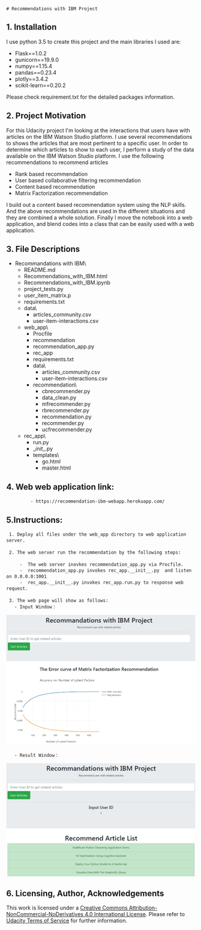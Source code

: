     # Recommendations with IBM Project

## 1. Installation
I use python 3.5 to create this project and the main libraries I used are:
- Flask==1.0.2
- gunicorn==19.9.0
- numpy==1.15.4
- pandas==0.23.4
- plotly==3.4.2
- scikit-learn==0.20.2

Please check requirement.txt for the detailed packages information.

## 2. Project Motivation

For this Udacity project I'm looking at the interactions that users have with articles on the IBM Watson Studio platform. I use several recommendations to shows the articles that are most pertinent to a specific user.
In order to determine which articles to show to each user, I perform a study of the data available on the IBM Watson Studio platform. I use the following recommendations to recommend articles
- Rank based recommendation
- User based collaborative filtering recommendation
- Content based recommendation
- Matrix Factorization recommendation

I build out a content based recommendation system using the NLP skills.  And the above recommendations are used in the different situations and they are combined a whole solution. Finally I move the notebook into a web application, and blend codes into a class that can be easily used with a web application.

## 3. File Descriptions

- Recommandations with IBM\
   - README.md
   - Recommendations_with_IBM.html
   - Recommendations_with_IBM.ipynb
   - project_tests.py
   - user_item_matrix.p
   - requirements.txt
   - data\
     - articles_community.csv
     - user-item-interactions.csv
   - web_app\
     -  Procfile
     -  recommendation
     -  recommendation_app.py
     -  rec_app
     -  requirements.txt
     - data\
       -  articles_community.csv
       -  user-item-interactions.csv
     - recommendation\
       -  cbrecommender.py
       -  data_clean.py
       -  mfrecommender.py
       -  rbrecommender.py
       -  recommendation.py
       -  recommender.py
       -  ucfrecommender.py
    - rec_app\
       -  run.py
       -  \__init__.py
       -  templates\
          -  go.html
          -  master.html
## 4. Web  web application link:
             - https://recommendation-ibm-webapp.herokuapp.com/

## 5.Instructions:

     1. Deploy all files under the web_app directory to web application server.

     2. The web server run the recommendation by the following steps:

         -  The web server inovkes recommendation_app.py via Procfile.
         -  recommendation_app.py invokes rec_app.__init__.py  and listen on 0.0.0.0:3001
         -  rec_app.__init__.py invokes rec_app.run.py to response web request.

     3. The web page will show as follows:
       - Input Window：
 ![GUI1](https://github.com/bin-wang-sh/Recommendation_with_IBM_Webapp/blob/master/IBM_1.jpg 'Input window')

       - Result Window：
![GUI2](https://github.com/bin-wang-sh/Recommendation_with_IBM_Webapp/blob/master/IBM_2.jpg 'Result window')

## 6. Licensing, Author, Acknowledgements
This work is licensed under a [Creative Commons  Attribution-NonCommercial-NoDerivatives 4.0 International License](http://creativecommons.org/licenses/by-nc-nd/4.0/). Please refer to [Udacity Terms of Service](https://www.udacity.com/legal) for further information.
